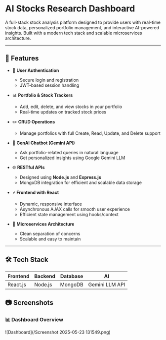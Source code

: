 # AI Stocks Research Dashboard

A full-stack stock analysis platform designed to provide users with real-time stock data, personalized portfolio management, and interactive AI-powered insights. Built with a modern tech stack and scalable microservices architecture.

---

## 🚀 Features

- 🔐 **User Authentication**
  - Secure login and registration
  - JWT-based session handling

- 📊 **Portfolio & Stock Trackers**
  - Add, edit, delete, and view stocks in your portfolio
  - Real-time updates on tracked stock prices

- ✏️ **CRUD Operations**
  - Manage portfolios with full Create, Read, Update, and Delete support

- 🤖 **GenAI Chatbot (Gemini API)**
  - Ask portfolio-related queries in natural language
  - Get personalized insights using Google Gemini LLM

- 🌐 **RESTful APIs**
  - Designed using **Node.js** and **Express.js**
  - MongoDB integration for efficient and scalable data storage

- ⚡ **Frontend with React**
  - Dynamic, responsive interface
  - Asynchronous AJAX calls for smooth user experience
  - Efficient state management using hooks/context

- 🧱 **Microservices Architecture**
  - Clean separation of concerns
  - Scalable and easy to maintain

---

## 🛠 Tech Stack

| Frontend | Backend | Database | AI |
|----------|---------|----------|----|
| React.js | Node.js | MongoDB  | Gemini LLM API |



## 📷 Screenshots

### 📊 Dashboard Overview
![Dashboard](/Screenshot 2025-05-23 131549.png)



